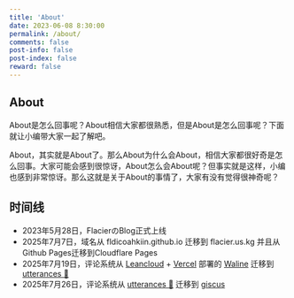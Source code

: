 ```yaml
---
title: 'About'
date: 2023-06-08 8:30:00
permalink: /about/
comments: false
post-info: false
post-index: false
reward: false
---
```

## About

About是怎么回事呢？About相信大家都很熟悉，但是About是怎么回事呢？下面就让小编带大家一起了解吧。

About，其实就是About了。那么About为什么会About，相信大家都很好奇是怎么回事。大家可能会感到很惊讶，About怎么会About呢？但事实就是这样，小编也感到非常惊讶。那么这就是关于About的事情了，大家有没有觉得很神奇呢？

## 时间线

- 2023年5月28日，FlacierのBlog正式上线
- 2025年7月7日，域名从 fldicoahkiin.github.io 迁移到 flacier.us.kg 并且从Github Pages迁移到Cloudflare Pages
- 2025年7月19日，评论系统从 [Leancloud](https://leancloud.app/) + [Vercel](https://vercel.com/) 部署的 [Waline](https://waline.js.org/) 迁移到 [utterances 🔮](https://utteranc.es/)
- 2025年7月26日，评论系统从 [utterances 🔮](https://utteranc.es/) 迁移到 [giscus](https://giscus.app/)
